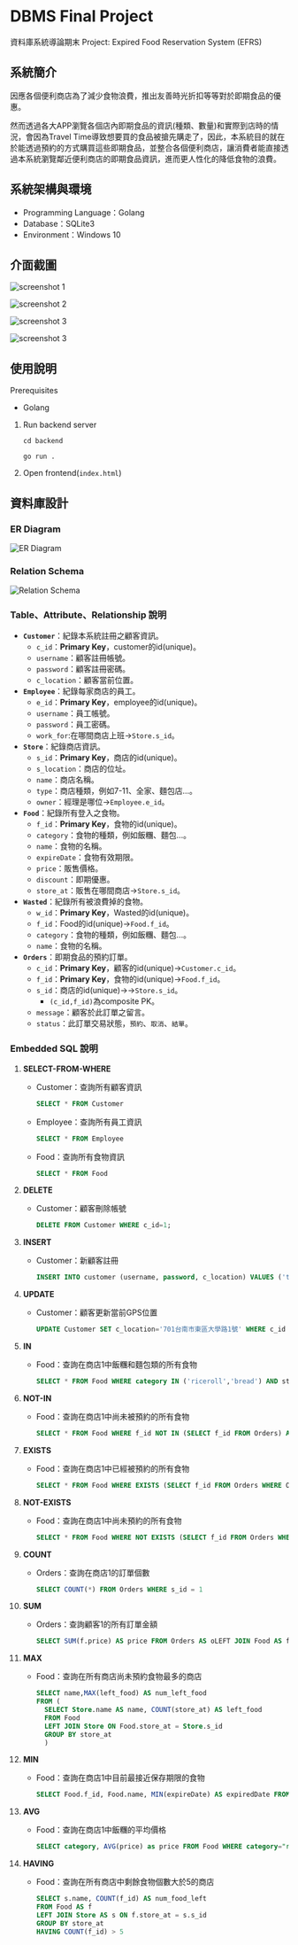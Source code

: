 # DBMS Final Project

資料庫系統導論期末 Project: Expired Food Reservation System (EFRS)

## 系統簡介

因應各個便利商店為了減少食物浪費，推出友善時光折扣等等對於即期食品的優惠。

然而透過各大APP瀏覽各個店內即期食品的資訊(種類、數量)和實際到店時的情況，會因為Travel Time導致想要買的食品被搶先購走了，因此，本系統目的就在於能透過預約的方式購買這些即期食品，並整合各個便利商店，讓消費者能直接透過本系統瀏覽鄰近便利商店的即期食品資訊，進而更人性化的降低食物的浪費。

## 系統架構與環境

- Programming Language：Golang
- Database：SQLite3
- Environment：Windows 10

## 介面截圖

![screenshot 1](./images/Customer_select_embed.jpg)

![screenshot 2](./images/Customer_select_query.jpg)

![screenshot 3](./images/Food_insert_embed.jpg)

![screenshot 3](./images/Order_select_embed.jpg)

## 使用說明

Prerequisites

- Golang

1. Run backend server

    ```shell
    cd backend

    go run .
    ```

2. Open frontend(`index.html`)

## 資料庫設計

### ER Diagram

![ER Diagram](./images/EFRS_ERmodel.drawio.png)

### Relation Schema

![Relation Schema](./images/RelationSchema.png)

### Table、Attribute、Relationship 說明

- **`Customer`**：紀錄本系統註冊之顧客資訊。
  - `c_id`：**Primary Key**，customer的id(unique)。
  - `username`：顧客註冊帳號。
  - `password`：顧客註冊密碼。
  - `c_location`：顧客當前位置。
- **`Employee`**：紀錄每家商店的員工。
  - `e_id`：**Primary Key**，employee的id(unique)。
  - `username`：員工帳號。
  - `password`：員工密碼。
  - `work_for`:在哪間商店上班->`Store.s_id`。
- **`Store`**：紀錄商店資訊。
  - `s_id`：**Primary Key**，商店的id(unique)。
  - `s_location`：商店的位址。
  - `name`：商店名稱。
  - `type`：商店種類，例如7-11、全家、麵包店...。
  - `owner`：經理是哪位->`Employee.e_id`。
- **`Food`**：紀錄所有登入之食物。
  - `f_id`：**Primary Key**，食物的id(unique)。
  - `category`：食物的種類，例如飯糰、麵包...。
  - `name`：食物的名稱。
  - `expireDate`：食物有效期限。
  - `price`：販售價格。
  - `discount`：即期優惠。
  - `store_at`：販售在哪間商店->`Store.s_id`。
- **`Wasted`**：紀錄所有被浪費掉的食物。
  - `w_id`：**Primary Key**，Wasted的id(unique)。
  - `f_id`：Food的id(unique)->`Food.f_id`。
  - `category`：食物的種類，例如飯糰、麵包...。
  - `name`：食物的名稱。
- **`Orders`**：即期食品的預約訂單。
  - `c_id`：**Primary Key**，顧客的id(unique)->`Customer.c_id`。
  - `f_id`：**Primary Key**，食物的id(unique)->`Food.f_id`。
  - `s_id`：商店的id(unique)->->`Store.s_id`。
    - `(c_id,f_id)`為composite PK。
  - `message`：顧客於此訂單之留言。
  - `status`：此訂單交易狀態，`預約`、`取消`、`結單`。

### Embedded SQL 說明

1. **SELECT-FROM-WHERE**
   - Customer：查詢所有顧客資訊
  
      ```sql
      SELECT * FROM Customer
      ```

   - Employee：查詢所有員工資訊
  
      ```sql
      SELECT * FROM Employee
      ```

   - Food：查詢所有食物資訊
  
      ```sql
      SELECT * FROM Food
      ```

2. **DELETE**
    - Customer：顧客刪除帳號

      ```sql
      DELETE FROM Customer WHERE c_id=1;
      ```

3. **INSERT**
   - Customer：新顧客註冊

      ```sql
      INSERT INTO customer (username, password, c_location) VALUES ('test', 'test', '701台南市東區莊敬里 中華東路一段 66號');
      ```

4. **UPDATE**
   - Customer：顧客更新當前GPS位置

      ```sql
      UPDATE Customer SET c_location='701台南市東區大學路1號' WHERE c_id = 1;
      ```

5. **IN**
   - Food：查詢在商店1中飯糰和麵包類的所有食物

      ```sql
      SELECT * FROM Food WHERE category IN ('riceroll','bread') AND store_at = 1
      ```

6. **NOT-IN**
   - Food：查詢在商店1中尚未被預約的所有食物

      ```sql
      SELECT * FROM Food WHERE f_id NOT IN (SELECT f_id FROM Orders) AND store_at = 1
      ```

7. **EXISTS**
   - Food：查詢在商店1中已經被預約的所有食物

      ```sql
      SELECT * FROM Food WHERE EXISTS (SELECT f_id FROM Orders WHERE Orders.f_id=Food.f_id)
      ```

8. **NOT-EXISTS**
   - Food：查詢在商店1中尚未預約的所有食物

      ```sql
      SELECT * FROM Food WHERE NOT EXISTS (SELECT f_id FROM Orders WHERE Orders.f_id=Food.f_id )
      ```

9. **COUNT**

   - Orders：查詢在商店1的訂單個數

      ```sql
      SELECT COUNT(*) FROM Orders WHERE s_id = 1
      ```

10. **SUM**

    - Orders：查詢顧客1的所有訂單金額

      ```sql
      SELECT SUM(f.price) AS price FROM Orders AS oLEFT JOIN Food AS f ON o.f_id = f.f_id WHERE o.c_id = 1
      ```

11. **MAX**

    - Food：查詢在所有商店尚未預約食物最多的商店

      ```sql
      SELECT name,MAX(left_food) AS num_left_food 
      FROM ( 
        SELECT Store.name AS name, COUNT(store_at) AS left_food 
        FROM Food 
        LEFT JOIN Store ON Food.store_at = Store.s_id 
        GROUP BY store_at 
        )
      ```

12. **MIN**

    - Food：查詢在商店1中目前最接近保存期限的食物

      ```sql
      SELECT Food.f_id, Food.name, MIN(expireDate) AS expiredDate FROM Food WHERE store_at = 1
      ```

13. **AVG**

    - Food：查詢在商店1中飯糰的平均價格

      ```sql
      SELECT category, AVG(price) as price FROM Food WHERE category="riceroll"
      ```

14. **HAVING**

    - Food：查詢在所有商店中剩餘食物個數大於5的商店

      ```sql
      SELECT s.name, COUNT(f_id) AS num_food_left
      FROM Food AS f
      LEFT JOIN Store AS s ON f.store_at = s.s_id
      GROUP BY store_at
      HAVING COUNT(f_id) > 5
      ```
